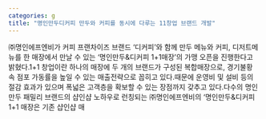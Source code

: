```yaml
---
categories: g
title: "명인만두디커피 만두와 커피를 동시에 다루는 11창업 브랜드 개발"
---
```

㈜명인에프엔비가 커피 프랜차이즈 브랜드 ‘디커피’와 함께 만두 메뉴와 커피, 디저트메뉴를 한 매장에서 만날 수 있는 ‘명인만두&디커피 1+1매장’의 가맹 오픈을 진행한다고 밝혔다.1+1 창업이란 하나의 매장에 두 개의 브랜드가 구성된 복합매장으로, 경기불황 속 점포 가동률을 높일 수 있는 매출전략으로 꼽히고 있다.때문에 운영비 및 설비 등의 절감 효과가 있으며 폭넓은 고객층을 확보할 수 있는 장점까지 갖추고 있다.다수의 명인만두 패밀리 브랜드의 샵인샵 노하우로 런칭되는 ㈜명인에프엔비의 ‘명인만두&디커피 1+1 매장은 기존 샵인샵 매